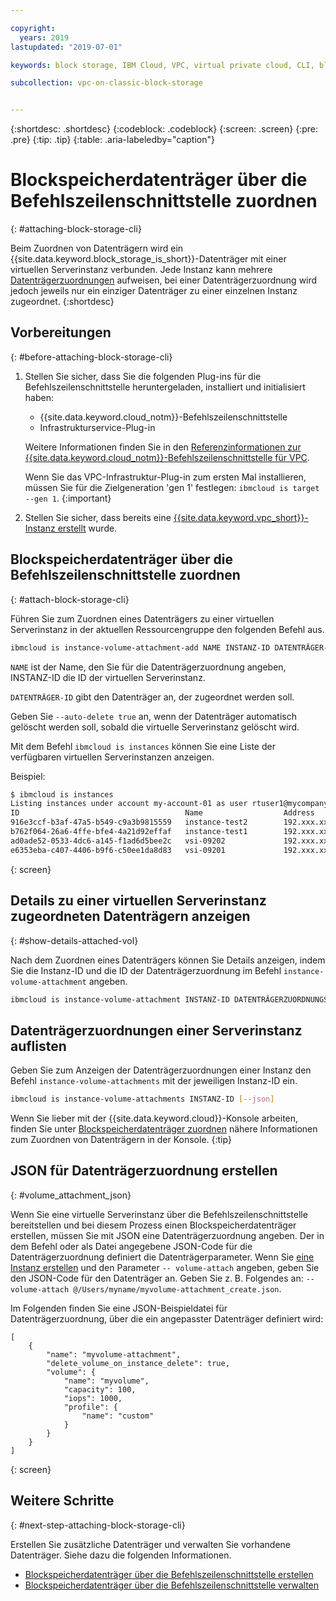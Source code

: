 ```yaml
---

copyright:
  years: 2019
lastupdated: "2019-07-01"

keywords: block storage, IBM Cloud, VPC, virtual private cloud, CLI, block storage volume, volume, volume attachment, virtual server instance, instance

subcollection: vpc-on-classic-block-storage


---
```


{:shortdesc: .shortdesc}
{:codeblock: .codeblock}
{:screen: .screen}
{:pre: .pre}
{:tip: .tip}
{:table: .aria-labeledby="caption"}

# Blockspeicherdatenträger über die Befehlszeilenschnittstelle zuordnen
{: #attaching-block-storage-cli}

Beim Zuordnen von Datenträgern wird ein {{site.data.keyword.block_storage_is_short}}-Datenträger mit einer virtuellen Serverinstanz verbunden. Jede Instanz kann mehrere [Datenträgerzuordnungen](/docs/vpc-on-classic-block-storage?topic=vpc-on-classic-block-storage-attaching-block-storage#vol-attach-limits) aufweisen, bei einer Datenträgerzuordnung wird jedoch jeweils nur ein einziger Datenträger zu einer einzelnen Instanz zugeordnet.
{:shortdesc}

## Vorbereitungen
{: #before-attaching-block-storage-cli}

1. Stellen Sie sicher, dass Sie die folgenden Plug-ins für die Befehlszeilenschnittstelle heruntergeladen, installiert und initialisiert haben:
    * {{site.data.keyword.cloud_notm}}-Befehlszeilenschnittstelle
    * Infrastrukturservice-Plug-in

   Weitere Informationen finden Sie in den [Referenzinformationen zur {{site.data.keyword.cloud_notm}}-Befehlszeilenschnittstelle für VPC](/docs/vpc-infrastructure-cli-plugin?topic=vpc-infrastructure-cli-plugin-vpc-reference). 
   
   Wenn Sie das VPC-Infrastruktur-Plug-in zum ersten Mal installieren, müssen Sie für die Zielgeneration 'gen 1' festlegen: `ibmcloud is target --gen 1`.
   {:important}
   
2. Stellen Sie sicher, dass bereits eine [{{site.data.keyword.vpc_short}}-Instanz erstellt](/docs/vpc-on-classic?topic=vpc-on-classic-getting-started) wurde. 

## Blockspeicherdatenträger über die Befehlszeilenschnittstelle zuordnen
{: #attach-block-storage-cli}

Führen Sie zum Zuordnen eines Datenträgers zu einer virtuellen Serverinstanz in der aktuellen Ressourcengruppe den folgenden Befehl aus.

```bash
ibmcloud is instance-volume-attachment-add NAME INSTANZ-ID DATENTRÄGER-ID [--auto-delete true | false] [--json]
```

`NAME` ist der Name, den Sie für die Datenträgerzuordnung angeben, INSTANZ-ID die ID der virtuellen Serverinstanz.

`DATENTRÄGER-ID` gibt den Datenträger an, der zugeordnet werden soll.

Geben Sie `--auto-delete true` an, wenn der Datenträger automatisch gelöscht werden soll, sobald die virtuelle Serverinstanz gelöscht wird.

Mit dem Befehl `ibmcloud is instances` können Sie eine Liste der verfügbaren virtuellen Serverinstanzen anzeigen.

Beispiel:

```bash
$ ibmcloud is instances
Listing instances under account my-account-01 as user rtuser1@mycompany.com...
ID                                     Name                  Address          Profile   Image                            Created        Status     VPC                               Zone         Resource Group
916e3ccf-b3af-47a5-b549-c9a3b9815559   instance-test2        192.xxx.xx.xx    -         ubuntu-16.04-amd64(7eb4e35b-.)   4 hours ago    running    function-test-vpc1(974e258e-.)    us-south-1   -
b762f064-26a6-4ffe-bfe4-4a21d92effaf   instance-test1        192.xxx.xx.x     -         ubuntu-16.04-amd64(7eb4e35b-.)   4 hours ago    running    function-test-vpc2(974e258e-.)    us-south-1   -
ad0ade52-0533-4dc6-a145-f1ad6d5bee2c   vsi-09202             192.xxx.xxx.xx   -         ubuntu-16.04-amd64(7eb4e35b-.)   5 hours ago    running    vpnaas-test1(2467b0fa-.)          us-south-1   -
e6353eba-c407-4406-b9f6-c50ee1da8d83   vsi-09201             192.xxx.xxx.xxx  -         ubuntu-16.04-amd64(7eb4e35b-.)   5 hours ago    running    vpnaas-test1(2467b0fa-.)          us-south-1   -

```
{: screen}

## Details zu einer virtuellen Serverinstanz zugeordneten Datenträgern anzeigen
{: #show-details-attached-vol}

Nach dem Zuordnen eines Datenträgers können Sie Details anzeigen, indem Sie die Instanz-ID und die ID der Datenträgerzuordnung im Befehl `instance-volume-attachment` angeben.

```bash
ibmcloud is instance-volume-attachment INSTANZ-ID DATENTRÄGERZUORDNUNGS-ID [--json]
```

## Datenträgerzuordnungen einer Serverinstanz auflisten

Geben Sie zum Anzeigen der Datenträgerzuordnungen einer Instanz den Befehl `instance-volume-attachments` mit der jeweiligen Instanz-ID ein.

```bash
ibmcloud is instance-volume-attachments INSTANZ-ID [--json]
```

Wenn Sie lieber mit der {{site.data.keyword.cloud}}-Konsole arbeiten, finden Sie unter [Blockspeicherdatenträger zuordnen](/docs/vpc-on-classic-block-storage?topic=vpc-on-classic-block-storage-attaching-block-storage) nähere Informationen zum Zuordnen von Datenträgern in der Konsole.
{:tip}

## JSON für Datenträgerzuordnung erstellen
{: #volume_attachment_json}

Wenn Sie eine virtuelle Serverinstanz über die Befehlszeilenschnittstelle bereitstellen und bei diesem Prozess einen Blockspeicherdatenträger erstellen, müssen Sie mit JSON eine Datenträgerzuordnung angeben. Der in dem Befehl oder als Datei angegebene JSON-Code für die Datenträgerzuordnung definiert die Datenträgerparameter. Wenn Sie [eine Instanz erstellen](/docs/vpc-on-classic-vsi?topic=vpc-on-classic-vsi-creating-virtual-servers-cli) und den Parameter `-- volume-attach` angeben, geben Sie den JSON-Code für den Datenträger an. Geben Sie z. B. Folgendes an: `--volume-attach @/Users/myname/myvolume-attachment_create.json`.

Im Folgenden finden Sie eine JSON-Beispieldatei für Datenträgerzuordnung, über die ein angepasster Datenträger definiert wird:

```
[
    {
        "name": "myvolume-attachment",
        "delete_volume_on_instance_delete": true,
        "volume": {
            "name": "myvolume",
            "capacity": 100,
            "iops": 1000,
            "profile": {
                "name": "custom"
            }
        }
    }
]
```
{: screen}

## Weitere Schritte
{: #next-step-attaching-block-storage-cli}

Erstellen Sie zusätzliche Datenträger und verwalten Sie vorhandene Datenträger.  Siehe dazu die folgenden Informationen.

* [Blockspeicherdatenträger über die Befehlszeilenschnittstelle erstellen](/docs/vpc-on-classic-block-storage?topic=vpc-on-classic-block-storage-creating-block-storage-cli#create-vol-cli)
* [Blockspeicherdatenträger über die Befehlszeilenschnittstelle verwalten](/docs/vpc-on-classic-block-storage?topic=vpc-on-classic-block-storage-managing-block-storage-cli)
